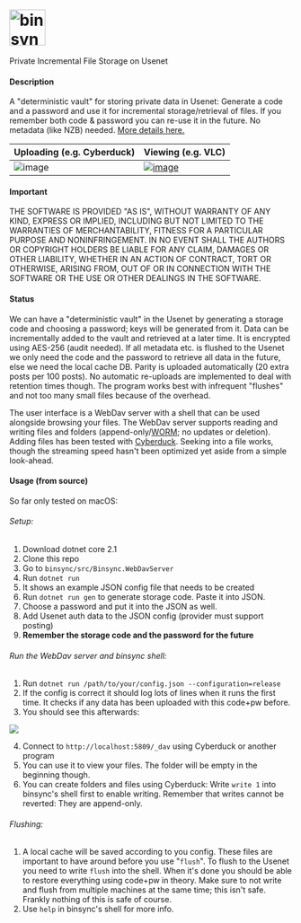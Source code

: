 # <img height="64px" title="binsync" alt="binsync logo" src="https://user-images.githubusercontent.com/46618410/60334970-0e479c00-999d-11e9-8d35-ce9ed160b3e0.png">

Private Incremental File Storage on Usenet

#### Description

A "deterministic vault" for storing private data in Usenet: Generate a code and a password and use it for incremental storage/retrieval of files. If you remember both code & password you can re-use it in the future. No metadata (like NZB) needed.
[More details here.](https://gist.github.com/retroplasma/264d9fed2350feb19f977575981bb914)

|Uploading (e.g. Cyberduck)| Viewing (e.g. VLC)|
|--------------------|------------------------------|
|![image](https://user-images.githubusercontent.com/46618410/62015423-cab69c80-b1ab-11e9-8535-ca61d83b1af1.png)|[![image](https://user-images.githubusercontent.com/46618410/62015451-0f423800-b1ac-11e9-954e-c03a66878b33.png)](https://peach.blender.org/about/)|

#### Important
THE SOFTWARE IS PROVIDED "AS IS", WITHOUT WARRANTY OF ANY KIND, EXPRESS OR IMPLIED, INCLUDING BUT NOT LIMITED TO THE WARRANTIES OF MERCHANTABILITY, FITNESS FOR A PARTICULAR PURPOSE AND NONINFRINGEMENT. IN NO EVENT SHALL THE AUTHORS OR COPYRIGHT HOLDERS BE LIABLE FOR ANY CLAIM, DAMAGES OR OTHER LIABILITY, WHETHER IN AN ACTION OF CONTRACT, TORT OR OTHERWISE, ARISING FROM, OUT OF OR IN CONNECTION WITH THE SOFTWARE OR THE USE OR OTHER DEALINGS IN THE SOFTWARE.

#### Status

We can have a "deterministic vault" in the Usenet by generating a storage code and choosing a password; keys will be generated from it. Data can be incrementally added to the vault and retrieved at a later time. It is encrypted using AES-256 (audit needed). If all metadata etc. is flushed to the Usenet we only need the code and the password to retrieve all data in the future, else we need the local cache DB. Parity is uploaded automatically (20 extra posts per 100 posts). No automatic re-uploads are implemented to deal with retention times though. The program works best with infrequent "flushes" and not too many small files because of the overhead.

The user interface is a WebDav server with a shell that can be used alongside browsing your files. The WebDav server supports reading and writing files and folders (append-only/[WORM](https://en.wikipedia.org/wiki/Write_once_read_many); no updates or deletion). Adding files has been tested with [Cyberduck](https://cyberduck.io/). Seeking into a file works, though the streaming speed hasn't been optimized yet aside from a simple look-ahead.

#### Usage (from source)
So far only tested on macOS:

###### Setup:

1. Download dotnet core 2.1
2. Clone this repo
3. Go to `binsync/src/Binsync.WebDavServer`
4. Run `dotnet run`
5. It shows an example JSON config file that needs to be created
6. Run `dotnet run gen` to generate storage code. Paste it into JSON.
7. Choose a password and put it into the JSON as well.
8. Add Usenet auth data to the JSON config (provider must support posting)
8. **Remember the storage code and the password for the future**

###### Run the WebDav server and binsync shell:

1. Run `dotnet run /path/to/your/config.json --configuration=release`
2. If the config is correct it should log lots of lines when it runs the first time. It checks if any data has been uploaded with this code+pw before.
3. You should see this afterwards:
<img src="https://user-images.githubusercontent.com/46618410/62015170-5bd84400-b1a9-11e9-873a-c5c957750473.png" />

4. Connect to `http://localhost:5809/_dav` using Cyberduck or another program
5. You can use it to view your files. The folder will be empty in the beginning though.
6. You can create folders and files using Cyberduck: Write `write 1` into binsync's shell first to enable writing. Remember that writes cannot be reverted: They are append-only.

###### Flushing:

1. A local cache will be saved according to you config. These files are important to have around before you use "`flush`". To flush to the Usenet you need to write `flush` into the shell. When it's done you should be able to restore everything using code+pw in theory. Make sure to not write and flush from multiple machines at the same time; this isn't safe. Frankly nothing of this is safe of course.
2. Use `help` in binsync's shell for more info.
